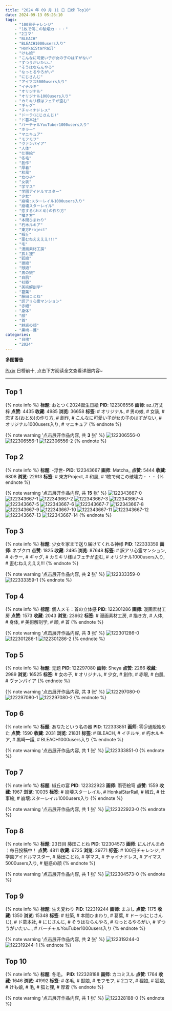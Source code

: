 ```yaml
---
title: "2024 年 09 月 11 日 日榜 Top10"
date: 2024-09-13 05:26:10
tags:
    - "100日チャレンジ"
    - "1枚で何この破壊力・・・"
    - "2コマ"
    - "BLEACH"
    - "BLEACH1000users入り"
    - "HonkaiStarRail"
    - "けも娘"
    - "こんなに可愛い子が女の子のはずがない"
    - "ずつうがいたい…"
    - "そうはならんやろ"
    - "なっとるやろがい"
    - "にじさんじ"
    - "アイマス5000users入り"
    - "イチルキ"
    - "オリジナル"
    - "オリジナル1000users入り"
    - "カミキリ様はフェチが歪む"
    - "ギャグ"
    - "チャイナドレス"
    - "ドーラ(にじさんじ)"
    - "ド葛本社"
    - "バーチャルYouTuber1000users入り"
    - "ホラー"
    - "マニキュア"
    - "モフモフ"
    - "ヴァンパイア"
    - "人体"
    - "仕事絵"
    - "冬毛"
    - "創作"
    - "厚着"
    - "和風"
    - "女の子"
    - "女装"
    - "学マス"
    - "学園アイドルマスター"
    - "少女"
    - "崩壊:スターレイル1000users入り"
    - "崩壊スターレイル"
    - "恋する(おとめ)の作り方"
    - "描き方"
    - "本間ひまわり"
    - "朽木ルキア"
    - "東方Project"
    - "椒丘"
    - "歪むねええええ!!!"
    - "毛"
    - "漫画素材工房"
    - "狐と狸"
    - "狐娘"
    - "狸娘"
    - "獣娘"
    - "男の娘"
    - "白肌"
    - "社築"
    - "美術解剖学"
    - "葛葉"
    - "藤田ことね"
    - "訳アリ心霊マンション"
    - "赤眼"
    - "身体"
    - "顔"
    - "首"
    - "魅惑の顔"
    - "黒崎一護"
categories:
    - "日榜"
    - "2024"
---
```


<i class="fa fa-triangle-exclamation"></i>**多图警告**<i class="fa fa-triangle-exclamation"></i>

[Pixiv](https://www.pixiv.net/) 日榜前十, 点击下方阅读全文查看详细内容~

<!-- more -->

---

## Top 1

{% note info %}
**标题**: おとつく2024誕生日絵
**PID**: 122306556 **画师**: az./万丈梓
**点赞**: 4435 **收藏**: 4985 **浏览**: 36658
**标签**: # オリジナル, # 男の娘, # 女装, # 恋する(おとめ)の作り方, # 創作, # こんなに可愛い子が女の子のはずがない, # オリジナル1000users入り, # マニキュア
{% endnote %}

{% note warning '点击展开作品内容, 共 **3** 张' %}
![122306556-0](https://i.pixiv.re/img-original/img/2024/09/10/12/31/20/122306556_p0.png)
![122306556-1](https://i.pixiv.re/img-original/img/2024/09/10/12/31/20/122306556_p1.png)
![122306556-2](https://i.pixiv.re/img-original/img/2024/09/10/12/31/20/122306556_p2.png)
{% endnote %}

## Top 2

{% note info %}
**标题**: -浮世-
**PID**: 122343667 **画师**: Matcha_
**点赞**: 5444 **收藏**: 6808 **浏览**: 22913
**标签**: # 東方Project, # 和風, # 1枚で何この破壊力・・・
{% endnote %}

{% note warning '点击展开作品内容, 共 **15** 张' %}
![122343667-0](https://i.pixiv.re/img-original/img/2024/09/11/20/39/20/122343667_p0.jpg)
![122343667-1](https://i.pixiv.re/img-original/img/2024/09/11/20/39/20/122343667_p1.jpg)
![122343667-2](https://i.pixiv.re/img-original/img/2024/09/11/20/39/20/122343667_p2.jpg)
![122343667-3](https://i.pixiv.re/img-original/img/2024/09/11/20/39/20/122343667_p3.jpg)
![122343667-4](https://i.pixiv.re/img-original/img/2024/09/11/20/39/20/122343667_p4.jpg)
![122343667-5](https://i.pixiv.re/img-original/img/2024/09/11/20/39/20/122343667_p5.jpg)
![122343667-6](https://i.pixiv.re/img-original/img/2024/09/11/20/39/20/122343667_p6.jpg)
![122343667-7](https://i.pixiv.re/img-original/img/2024/09/11/20/39/20/122343667_p7.jpg)
![122343667-8](https://i.pixiv.re/img-original/img/2024/09/11/20/39/20/122343667_p8.jpg)
![122343667-9](https://i.pixiv.re/img-original/img/2024/09/11/20/39/20/122343667_p9.jpg)
![122343667-10](https://i.pixiv.re/img-original/img/2024/09/11/20/39/20/122343667_p10.jpg)
![122343667-11](https://i.pixiv.re/img-original/img/2024/09/11/20/39/20/122343667_p11.jpg)
![122343667-12](https://i.pixiv.re/img-original/img/2024/09/11/20/39/20/122343667_p12.jpg)
![122343667-13](https://i.pixiv.re/img-original/img/2024/09/11/20/39/20/122343667_p13.jpg)
![122343667-14](https://i.pixiv.re/img-original/img/2024/09/11/20/39/20/122343667_p14.jpg)
{% endnote %}

## Top 3

{% note info %}
**标题**: 少女を家まで送り届けてくれる神様
**PID**: 122333359 **画师**: ネブクロ
**点赞**: 1825 **收藏**: 2495 **浏览**: 87648
**标签**: # 訳アリ心霊マンション, # ホラー, # ギャグ, # カミキリ様はフェチが歪む, # オリジナル1000users入り, # 歪むねええええ!!!
{% endnote %}

{% note warning '点击展开作品内容, 共 **2** 张' %}
![122333359-0](https://i.pixiv.re/img-original/img/2024/09/11/11/28/07/122333359_p0.jpg)
![122333359-1](https://i.pixiv.re/img-original/img/2024/09/11/11/28/07/122333359_p1.jpg)
{% endnote %}

## Top 4

{% note info %}
**标题**: 個人メモ：首の立体感
**PID**: 122301286 **画师**: 漫画素材工房
**点赞**: 1573 **收藏**: 2043 **浏览**: 23662
**标签**: # 漫画素材工房, # 描き方, # 人体, # 身体, # 美術解剖学, # 顔, # 首
{% endnote %}

{% note warning '点击展开作品内容, 共 **3** 张' %}
![122301286-0](https://i.pixiv.re/img-original/img/2024/09/10/06/00/07/122301286_p0.jpg)
![122301286-1](https://i.pixiv.re/img-original/img/2024/09/10/06/00/07/122301286_p1.jpg)
![122301286-2](https://i.pixiv.re/img-original/img/2024/09/10/06/00/07/122301286_p2.jpg)
{% endnote %}

## Top 5

{% note info %}
**标题**: 无题
**PID**: 122297080 **画师**: Sheya
**点赞**: 2266 **收藏**: 2989 **浏览**: 16525
**标签**: # 女の子, # オリジナル, # 少女, # 創作, # 赤眼, # 白肌, # ヴァンパイア
{% endnote %}

{% note warning '点击展开作品内容, 共 **3** 张' %}
![122297080-0](https://i.pixiv.re/img-original/img/2024/09/10/00/58/47/122297080_p0.jpg)
![122297080-1](https://i.pixiv.re/img-original/img/2024/09/10/00/58/47/122297080_p1.jpg)
![122297080-2](https://i.pixiv.re/img-original/img/2024/09/10/00/58/47/122297080_p2.jpg)
{% endnote %}

## Top 6

{% note info %}
**标题**: あなたという名の器
**PID**: 122333851 **画师**: 零＠通販始めた
**点赞**: 1590 **收藏**: 2031 **浏览**: 21831
**标签**: # BLEACH, # イチルキ, # 朽木ルキア, # 黒崎一護, # BLEACH1000users入り
{% endnote %}

{% note warning '点击展开作品内容, 共 **1** 张' %}
![122333851-0](https://i.pixiv.re/img-original/img/2024/09/11/12/00/05/122333851_p0.jpg)
{% endnote %}

## Top 7

{% note info %}
**标题**: 椒丘の宴
**PID**: 122322923 **画师**: 雨壱絵穹
**点赞**: 1559 **收藏**: 1967 **浏览**: 10035
**标签**: # 崩壊スターレイル, # HonkaiStarRail, # 椒丘, # 仕事絵, # 崩壊:スターレイル1000users入り
{% endnote %}

{% note warning '点击展开作品内容, 共 **1** 张' %}
![122322923-0](https://i.pixiv.re/img-original/img/2024/09/11/00/00/25/122322923_p0.png)
{% endnote %}

## Top 8

{% note info %}
**标题**: 23日目 藤田ことね
**PID**: 122304573 **画师**: にんげんまめ￤毎日投稿中！
**点赞**: 4811 **收藏**: 6725 **浏览**: 29771
**标签**: # 100日チャレンジ, # 学園アイドルマスター, # 藤田ことね, # 学マス, # チャイナドレス, # アイマス5000users入り, # 魅惑の顔
{% endnote %}

{% note warning '点击展开作品内容, 共 **1** 张' %}
![122304573-0](https://i.pixiv.re/img-original/img/2024/09/10/10/13/38/122304573_p0.png)
{% endnote %}

## Top 9

{% note info %}
**标题**: 生え変わり
**PID**: 122319244 **画师**: まぶし
**点赞**: 1175 **收藏**: 1350 **浏览**: 15348
**标签**: # 社築, # 本間ひまわり, # 葛葉, # ドーラ(にじさんじ), # ド葛本社, # にじさんじ, # そうはならんやろ, # なっとるやろがい, # ずつうがいたい…, # バーチャルYouTuber1000users入り
{% endnote %}

{% note warning '点击展开作品内容, 共 **2** 张' %}
![122319244-0](https://i.pixiv.re/img-original/img/2024/09/10/22/12/19/122319244_p0.jpg)
![122319244-1](https://i.pixiv.re/img-original/img/2024/09/10/22/12/19/122319244_p1.jpg)
{% endnote %}

## Top 10

{% note info %}
**标题**: 冬毛。
**PID**: 122328188 **画师**: カコミスル
**点赞**: 1764 **收藏**: 1646 **浏览**: 41992
**标签**: # 冬毛, # 獣娘, # モフモフ, # 2コマ, # 狸娘, # 狐娘, # けも娘, # 毛, # 狐と狸, # 厚着
{% endnote %}

{% note warning '点击展开作品内容, 共 **1** 张' %}
![122328188-0](https://i.pixiv.re/img-original/img/2024/09/11/04/12/07/122328188_p0.jpg)
{% endnote %}
